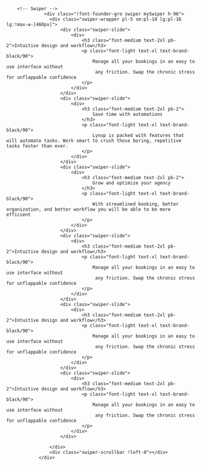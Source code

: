 

    
    

        <!-- Swiper -->
                  <div class="!font-founder-gro swiper mySwiper h-96">
                    <div class="swiper-wrapper pl-5 sm:pl-10 lg:pl-16 lg:!max-w-[460px]">
                        <div class="swiper-slide">
                            <div>
                                <h3 class="font-medium text-2xl pb-2">Intuitive design and workflow</h3>
                                <p class="font-light text-xl text-brand-black/90">
                                    Manage all your bookings in an easy to use interface without
                                     any friction. Swap the chronic stress for unflappable confidence
                                </p>
                            </div>
                        </div>  
                        <div class="swiper-slide">
                            <div>
                                <h3 class="font-medium text-2xl pb-2">
                                    Save time with automations
                                </h3>
                                <p class="font-light text-xl text-brand-black/90">
                                    Lynup is packed with features that will automate tasks. Work smart to crush those boring, repetitive tasks faster than ever.
                                </p>
                            </div>
                        </div>
                        <div class="swiper-slide">
                            <div>
                                <h3 class="font-medium text-2xl pb-2">
                                    Grow and optimize your agency
                                </h3>
                                <p class="font-light text-xl text-brand-black/90">
                                    With streamlined booking, better organization, and better workflow you will be able to be more efficient  
                                </p>
                            </div>
                        </div>  
                        <div class="swiper-slide">
                            <div>
                                <h3 class="font-medium text-2xl pb-2">Intuitive design and workflow</h3>
                                <p class="font-light text-xl text-brand-black/90">
                                    Manage all your bookings in an easy to use interface without
                                     any friction. Swap the chronic stress for unflappable confidence
                                </p>
                            </div>
                        </div>
                        <div class="swiper-slide">
                            <div>
                                <h3 class="font-medium text-2xl pb-2">Intuitive design and workflow</h3>
                                <p class="font-light text-xl text-brand-black/90">
                                    Manage all your bookings in an easy to use interface without
                                     any friction. Swap the chronic stress for unflappable confidence
                                </p>
                            </div>
                        </div>
                        <div class="swiper-slide">
                            <div>
                                <h3 class="font-medium text-2xl pb-2">Intuitive design and workflow</h3>
                                <p class="font-light text-xl text-brand-black/90">
                                    Manage all your bookings in an easy to use interface without
                                     any friction. Swap the chronic stress for unflappable confidence
                                </p>
                            </div>
                        </div>
                  
                    </div>
                    <div class="swiper-scrollbar !left-0"></div>
                </div>